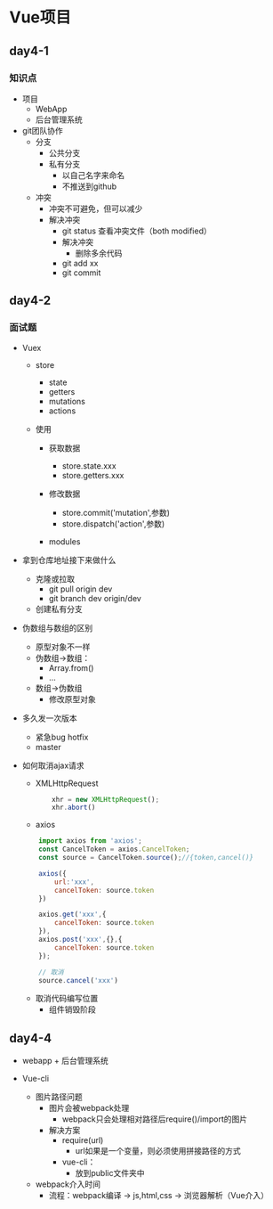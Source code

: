 # Vue项目

## day4-1

### 知识点
* 项目
    * WebApp
    * 后台管理系统
* git团队协作
    * 分支
        * 公共分支
        * 私有分支
            * 以自己名字来命名
            * 不推送到github
    * 冲突
        * 冲突不可避免，但可以减少
        * 解决冲突
            * git status 查看冲突文件（both modified）
            * 解决冲突
                * 删除多余代码
            * git add xx
            * git commit 

## day4-2

### 面试题
* Vuex
    * store
        * state     
        * getters
        * mutations
        * actions

    * 使用
        * 获取数据
            * store.state.xxx
            * store.getters.xxx
        * 修改数据
            * store.commit('mutation',参数)
            * store.dispatch('action',参数)
        
        * modules

* 拿到仓库地址接下来做什么
    * 克隆或拉取
        * git pull origin dev
        * git branch dev origin/dev
    * 创建私有分支
* 伪数组与数组的区别
    * 原型对象不一样
    * 伪数组->数组：
        * Array.from()
        * ...
    * 数组->伪数组
        * 修改原型对象

* 多久发一次版本
    * 紧急bug   hotfix
    * master
* 如何取消ajax请求
    * XMLHttpRequest
        ```js
            xhr = new XMLHttpRequest();
            xhr.abort()
        ```
    * axios
    ```js
        import axios from 'axios';
        const CancelToken = axios.CancelToken;
        const source = CancelToken.source();//{token,cancel()}

        axios({
            url:'xxx',
            cancelToken: source.token
        })

        axios.get('xxx',{
            cancelToken: source.token
        }),
        axios.post('xxx',{},{
            cancelToken: source.token
        });

        // 取消
        source.cancel('xxx')

    ```
    * 取消代码编写位置
        * 组件销毁阶段


## day4-4
* webapp + 后台管理系统

* Vue-cli
    * 图片路径问题
        * 图片会被webpack处理
            * webpack只会处理相对路径后require()/import的图片
        * 解决方案
            * require(url)
                * url如果是一个变量，则必须使用拼接路径的方式
            * vue-cli：
                * 放到public文件夹中
    * webpack介入时间
        * 流程：webpack编译 -> js,html,css -> 浏览器解析（Vue介入）
    